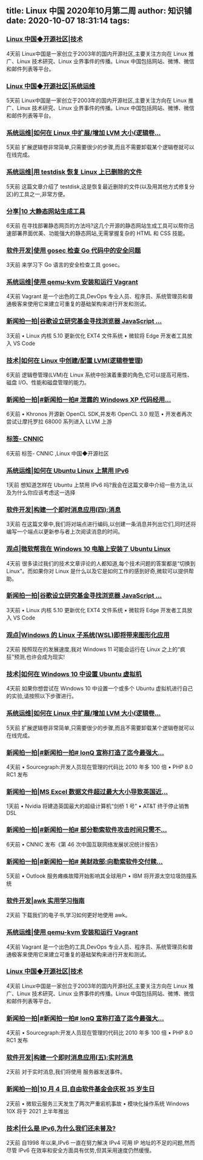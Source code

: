 
title: Linux 中国 2020年10月第二周
author: 知识铺
date: 2020-10-07 18:31:14
tags: 
---
  
### [Linux 中国◆开源社区|技术](https://zshipu.com/t?url=https://linux.cn/tech/)

 4天前 Linux中国是一家创立于2003年的国内开源社区,主要关注方向在 Linux 推广、Linux 技术研究、Linux 业界事件的传播。Linux 中国包括网站、微博、微信和邮件列表等平台。

### [Linux 中国◆开源社区|系统运维](https://zshipu.com/t?url=https://linux.cn/tech/sa/)

 5天前 Linux中国是一家创立于2003年的国内开源社区,主要关注方向在 Linux 推广、Linux 技术研究、Linux 业界事件的传播。Linux 中国包括网站、微博、微信和邮件列表等平台。

### [系统运维|如何在 Linux 中扩展/增加 LVM 大小(逻辑卷...](https://zshipu.com/t?url=https://linux.cn/article-12673-1.html)

 5天前 扩展逻辑卷非常简单,只需要很少的步骤,而且不需要卸载某个逻辑卷就可以在线完成。

### [系统运维|用 testdisk 恢复 Linux 上已删除的文件](https://zshipu.com/t?url=https://linux.cn/article-12674-1.html)

 5天前 这篇文章介绍了 testdisk,这是恢复最近删除的文件(以及用其他方式修复分区)的工具之一,非常方便。

### [分享|10 大静态网站生成工具](https://zshipu.com/t?url=https://linux.cn/article-12671-1.html)

 6天前 在寻找部署静态网页的方法吗?这几个开源的静态网站生成工具可以帮你迅速部署界面优美、功能强大的静态网站,无需掌握复杂的 HTML 和 CSS 技能。

### [软件开发|使用 gosec 检查 Go 代码中的安全问题](https://zshipu.com/t?url=https://linux.cn/article-12681-1.html)

 3天前 来学习下 Go 语言的安全检查工具 gosec。

### [系统运维|使用 qemu-kvm 安装和运行 Vagrant](https://zshipu.com/t?url=https://linux.cn/article-12676-1.html)

 4天前 Vagrant 是一个出色的工具,DevOps 专业人员、程序员、系统管理员和普通极客来使用它来建立可重复的基础架构来进行开发和测试。

### [新闻拍一拍|谷歌设立研究基金寻找浏览器 JavaScript ...](https://zshipu.com/t?url=https://linux.cn/article-12682-1.html)

 3天前 • Linux 内核 5.10 更新优化 EXT4 文件系统 • 微软将 Edge 开发者工具放入 VS Code

### [技术|如何在 Linux 中创建/配置 LVM(逻辑卷管理)](https://zshipu.com/t?url=https://linux.cn/article-12670-1.html)

 6天前 逻辑卷管理(LVM)在 Linux 系统中扮演着重要的角色,它可以提高可用性、磁盘 I/O、性能和磁盘管理的能力。

### [新闻拍一拍|#新闻拍一拍# 泄露的 Windows XP 代码经用...](https://zshipu.com/t?url=https://linux.cn/article-12672-1.html)

 6天前 • Khronos 开源新 OpenCL SDK,并发布 OpenCL 3.0 规范 • 开发者再次尝试让摩托罗拉 68000 系列进入 LLVM 上游

### [标签- CNNIC](https://zshipu.com/t?url=https://linux.cn/tag-CNNIC.html)

 6天前 标签- CNNIC ,Linux 中国◆开源社区

### [系统运维|如何在 Ubuntu Linux 上禁用 IPv6](https://zshipu.com/t?url=https://linux.cn/article-12689-1.html)

 1天前 想知道怎样在 Ubuntu 上禁用 IPv6 吗?我会在这篇文章中介绍一些方法,以及为什么你应该考虑这一选择

### [软件开发|构建一个即时消息应用(四):消息](https://zshipu.com/t?url=https://linux.cn/article-12680-1.html)

 3天前 在这篇文章中,我们将对端点进行编码,以创建一条消息并列出它们,同时还将编写一个端点以更新参与者上次阅读消息的时间。

### [观点|微软帮我在 Windows 10 电脑上安装了 Ubuntu Linux](https://zshipu.com/t?url=https://linux.cn/article-12677-1.html)

 4天前 很多读过我们的技术文章评论的人都知道,每个技术问题的答案都是“切换到 Linux”。而如果你对 Linux 是什么以及它是如何工作的感到好奇,微软可以提供帮助。

### [新闻拍一拍|谷歌设立研究基金寻找浏览器 JavaScript ...](https://zshipu.com/t?url=http://linux.cn/article-12682-1.html)

 3天前 • Linux 内核 5.10 更新优化 EXT4 文件系统 • 微软将 Edge 开发者工具放入 VS Code

### [观点|Windows 的 Linux 子系统(WSL)即将带来图形化应用](https://zshipu.com/t?url=https://linux.cn/article-12684-1.html)

 2天前 按照现在的发展速度,我对 Windows 11 可能会运行在 Linux 之上的“疯狂”预测,也许会成为现实!

### [技术|如何在 Windows 10 中设置 Ubuntu 虚拟机](https://zshipu.com/t?url=https://linux.cn/article-12678-1.html)

 4天前 如果你想尝试在 Windows 10 中设置一个或多个 Ubuntu 虚拟机进行自己的实验,请按照以下步骤进行。

### [系统运维|如何在 Linux 中扩展/增加 LVM 大小(逻辑卷...](https://zshipu.com/t?url=http://linux.cn/article-12673-1.html)

 5天前 扩展逻辑卷非常简单,只需要很少的步骤,而且不需要卸载某个逻辑卷就可以在线完成。

### [新闻拍一拍|#新闻拍一拍# IonQ 宣称打造了迄今最强大...](https://zshipu.com/t?url=https://linux.cn/article-12679-1.html)

 4天前 • Sourcegraph:开发人员现在管理的代码比 2010 年多 100 倍 • PHP 8.0 RC1 发布

### [新闻拍一拍|MS Excel 数据文件超过最大大小导致英国近...](https://zshipu.com/t?url=https://linux.cn/article-12690-1.html)

 1天前 • Nvidia 将建造英国最大的超级计算机“剑桥 1 号” • AT&T 终于停止销售 DSL

### [新闻拍一拍|#新闻拍一拍# 部分勒索软件攻击时间只需不...](https://zshipu.com/t?url=https://linux.cn/article-12669-1.html)

 6天前 • CNNIC 发布《第 46 次中国互联网络发展状况统计报告》

### [新闻拍一拍|#新闻拍一拍# 美财政部:向勒索软件交付赎...](https://zshipu.com/t?url=https://linux.cn/article-12675-1.html)

 5天前 • Outlook 服务瘫痪故障开始影响其全球用户 • IBM 将开源太空垃圾防撞系统

### [软件开发|awk 实用学习指南](https://zshipu.com/t?url=https://linux.cn/article-12686-1.html)

 2天前 下载我们的电子书,学习如何更好地使用 awk。

### [系统运维|使用 qemu-kvm 安装和运行 Vagrant](https://zshipu.com/t?url=http://linux.cn/article-12676-1.html)

 4天前 Vagrant 是一个出色的工具,DevOps 专业人员、程序员、系统管理员和普通极客来使用它来建立可重复的基础架构来进行开发和测试。

### [Linux 中国◆开源社区|技术](https://zshipu.com/t?url=https://linux.cn/tech)

 4天前 Linux中国是一家创立于2003年的国内开源社区,主要关注方向在 Linux 推广、Linux 技术研究、Linux 业界事件的传播。Linux 中国包括网站、微博、微信和邮件列表等平台。

### [新闻拍一拍|#新闻拍一拍# IonQ 宣称打造了迄今最强大...](https://zshipu.com/t?url=http://linux.cn/article-12679-1.html)

 4天前 • Sourcegraph:开发人员现在管理的代码比 2010 年多 100 倍 • PHP 8.0 RC1 发布

### [软件开发|构建一个即时消息应用(五):实时消息](https://zshipu.com/t?url=https://linux.cn/article-12685-1.html)

 2天前 对于实时消息,我们将使用 服务器发送事件。

### [新闻拍一拍|10 月 4 日,自由软件基金会庆祝 35 岁生日](https://zshipu.com/t?url=https://linux.cn/article-12687-1.html)

 2天前 • 微软云服务三天发生了两次严重宕机事故 • 模块化操作系统 Windows 10X 将于 2021 上半年推出

### [技术|什么是 IPv6,为什么我们还未普及?](https://zshipu.com/t?url=https://linux.cn/article-12688-1.html)

 2天前 自1998 年以来,IPv6 一直在努力解决 IPv4 可用 IP 地址的不足的问题,然而尽管 IPv6 在效率和安全方面具有优势,但其采用速度仍然缓慢。
